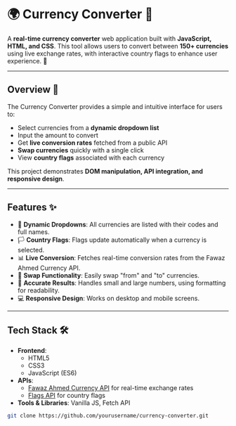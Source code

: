 # 🌍 Currency Converter 💱

A **real-time currency converter** web application built with **JavaScript, HTML, and CSS**. This tool allows users to convert between **150+ currencies** using live exchange rates, with interactive country flags to enhance user experience. 🚀

****

## Overview 📝

The Currency Converter provides a simple and intuitive interface for users to:

- Select currencies from a **dynamic dropdown list**  
- Input the amount to convert  
- Get **live conversion rates** fetched from a public API  
- **Swap currencies** quickly with a single click  
- View **country flags** associated with each currency  

This project demonstrates **DOM manipulation, API integration, and responsive design**.

****

## Features ✨

- 🔽 **Dynamic Dropdowns**: All currencies are listed with their codes and full names.  
- 🏳️ **Country Flags**: Flags update automatically when a currency is selected.  
- 📊 **Live Conversion**: Fetches real-time conversion rates from the Fawaz Ahmed Currency API.  
- 🔄 **Swap Functionality**: Easily swap "from" and "to" currencies.  
- 🔢 **Accurate Results**: Handles small and large numbers, using formatting for readability.  
- 💻 **Responsive Design**: Works on desktop and mobile screens.  
****

## Tech Stack 🛠️

- **Frontend**:  
  - HTML5  
  - CSS3  
  - JavaScript (ES6)  
- **APIs**:  
  - [Fawaz Ahmed Currency API](https://github.com/fawazahmed0/currency-api) for real-time exchange rates  
  - [Flags API](https://flagsapi.com) for country flags  
- **Tools & Libraries**: Vanilla JS, Fetch API  
```bash
git clone https://github.com/yourusername/currency-converter.git
